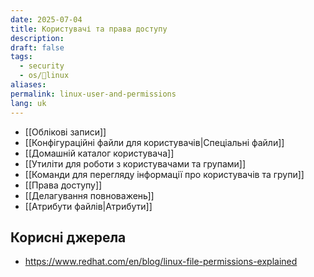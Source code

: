 ```yaml
---
date: 2025-07-04
title: Користувачі та права доступу
description: 
draft: false
tags:
  - security
  - os/🐧linux
aliases: 
permalink: linux-user-and-permissions
lang: uk
---
```


- [[Облікові записи]]
- [[Конфігураційні файли для користувачів|Спеціальні файли]]
- [[Домашній каталог користувача]]
- [[Утиліти для роботи з користувачами та групами]]
- [[Команди для перегляду інформації про користувачів та групи]]
- [[Права доступу]]
- [[Делагування повноважень]]
- [[Атрибути файлів|Атрибути]]

## Корисні джерела

- https://www.redhat.com/en/blog/linux-file-permissions-explained